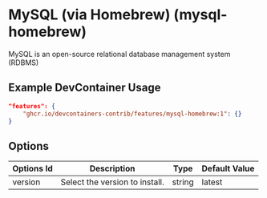 
# MySQL (via Homebrew) (mysql-homebrew)

MySQL is an open-source relational database management system (RDBMS)

## Example DevContainer Usage

```json
"features": {
    "ghcr.io/devcontainers-contrib/features/mysql-homebrew:1": {}
}
```

## Options

| Options Id | Description | Type | Default Value |
|-----|-----|-----|-----|
| version | Select the version to install. | string | latest |


